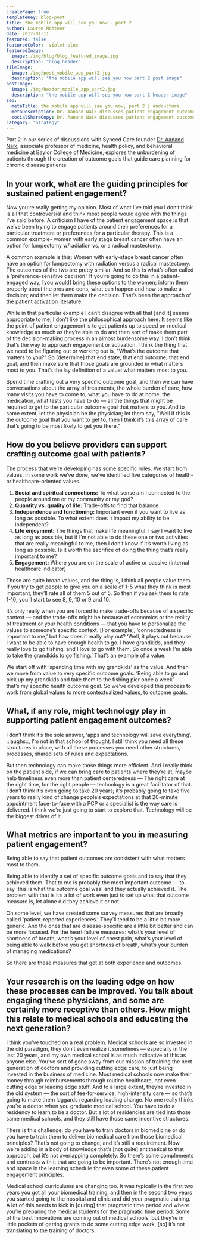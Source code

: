 ```yaml
---
createPage: true
templateKey: blog-post
title: the mobile app will see you now - part 2
author: Lauren McAteer
date: 2017-01-11
featured: false
featuredColor: -violet-blue
featuredImage:
  image: /img/blog/blog_featured_image.jpg
  description: "blog header"
tileImage:
  image: /img/post_mobile_app_part2.jpg
  description: "the mobile app will see you now part 2 post image"
postImage:
  image: /img/header_mobile_app_part2.jpg
  description: "the mobile app will see you now part 2 header image"
seo:
  metaTitle: the mobile app will see you now, part 2 | andculture
  metaDescription: Dr. Aanand Naik discusses patient engagement outcomes, the role of technology in achieving these goals, and what providers should do to support them.
  socialShareCopy: Dr. Aanand Naik discusses patient engagement outcomes, the role of technology in achieving these goals, and what providers should do to support them.
category: "Strategy"
---
```

Part 2 in our series of discussions with Synced Care founder [Dr. Aanand Naik](https://www.bcm.edu/people/view/aanand-naik-m-d/b15a0cd5-ffed-11e2-be68-080027880ca6), associate professor of medicine, health policy, and behavioral medicine at Baylor College of Medicine, explores the unburdening of patients through the creation of outcome goals that guide care planning for chronic disease patients.

## In your work, what are the guiding principles for sustained patient engagement?
Now you’re really getting my opinion. Most of what I’ve told you I don’t think is all that controversial and think most people would agree with the things I’ve said before. A criticism I have of the patient engagement space is that we’ve been trying to engage patients around their preferences for a particular treatment or preferences for a particular therapy. This is a common example- women with early stage breast cancer often have an option for lumpectomy w/radiation vs. or a radical mastectomy.

A common example is this: Women with early-stage breast cancer often have an option for lumpectomy with radiation versus a radical mastectomy. The outcomes of the two are pretty similar. And so this is what’s often called a ‘preference-sensitive decision.’ If you’re going to do this in a patient-engaged way, [you would] bring these options to the women; inform them properly about the pros and cons, what can happen and how to make a decision; and then let them make the decision. That’s been the approach of the patient activation literature.

While in that particular example I can’t disagree with all that [and it] seems appropriate to me; I don’t like the philosophical approach here. It seems like the point of patient engagement is to get patients up to speed on medical knowledge as much as they’re able to do and then sort of make them part of the decision-making process in an almost burdensome way. I don’t think that’s the way to approach engagement or activation. I think the thing that we need to be figuring out or working out is, "What’s the outcome that matters to you?" So [determine] that end state, that end outcome, that end goal, and then make sure that those goals are grounded in what matters most to you. That’s the lay definition of a value: what matters most to you.

Spend time crafting out a very specific outcome goal, and then we can have conversations about the array of treatments, the whole burden of care, how many visits you have to come to, what you have to do at home, the medication, what tests you have to do — all the things that might be required to get to the particular outcome goal that matters to you. And to some extent, let the physician be the physician; let them say, "Well if this is the outcome goal that you want to get to, then I think it’s this array of care that’s going to be most likely to get you there."

## How do you believe providers can support crafting outcome goal with patients?
The process that we’re developing has some specific rules. We start from values. In some work we’ve done, we’ve identified five categories of health- or healthcare-oriented values.

1. **Social and spiritual connections:** To what sense am I connected to the people around me or my community or my god?
2. **Quantity vs. quality of life:** Trade-offs to find that balance
3. **Independence and functioning:** Important even if you want to live as long as possible. To what extent does it impact my ability to be independent?
4. **Life enjoyment:** The things that make life meaningful. I say I want to live as long as possible, but if I’m not able to do these one or two activities that are really meaningful to me, then I don’t know if it’s worth living as long as possible. Is it worth the sacrifice of doing the thing that’s really important to me?
5. **Engagement:** Where you are on the scale of active or passive (internal healthcare indicator)

Those are quite broad values, and the thing is, I think all people value them. If you try to get people to give you on a scale of 1-5 what they think is most important, they’ll rate all of them 5 out of 5. So then if you ask them to rate 1-10, you’ll start to see 8, 9, 10 or 9 and 10.

It’s only really when you are forced to make trade-offs because of a specific context — and the trade-offs might be because of economics or the reality of treatment or your health conditions — that you have to personalize the values to someone’s specific context. [For example], ‘connectedness is important to me,’ but how does it really play out? ‘Well, it plays out because I want to be able to have enough health to go. I have grandkids, and they really love to go fishing, and I love to go with them. So once a week I’m able to take the grandkids to go fishing.’ That’s an example of a value.

We start off with ‘spending time with my grandkids’ as the value. And then we move from value to very specific outcome goals. ‘Being able to go and pick up my grandkids and take them to the fishing pier once a week’ — that’s my specific health outcome goal. So we’ve developed this process to work from global values to more contextualized values, to outcome goals.

## What, if any role, might technology play in supporting patient engagement outcomes?

I don’t think it’s the sole answer, ‘apps and technology will save everything’. ::laughs::, I’m not in that school of thought. I still think you need all these structures in place, with all these processes you need other structures, processes, shared sets of rules and expectations.

But then technology can make those things more efficient. And I really think on the patient side, if we can bring care to patients where they’re at, maybe help timeliness even more than patient centeredness — The right care at the right time, for the right people — technology is a great facilitator of that.  I don’t think it’s even going to take 20 years; it’s probably going to take five years to really kind of change people’s expectations at that 20-minute appointment face-to-face with a PCP or a specialist is the way care is delivered. I think we’re just going to start to explore that. Technology will be the biggest driver of it.

## What metrics are important to you in measuring patient engagement?

Being able to say that patient outcomes are consistent with what matters most to them.

Being able to identify a set of specific outcome goals and to say that they achieved them. That to me is probably the most important outcome — to say 'this is what the outcome goal was' and they actually achieved it. The problem with that is it’s a lot of work even just to set up what that outcome measure is, let alone did they achieve it or not.

On some level, we have created some survey measures that are broadly called 'patient-reported experiences.' They’ll tend to be a little bit more generic. And the ones that are disease-specific are a little bit better and can be more focused. For the heart failure measures: what’s your level of shortness of breath, what’s your level of chest pain, what’s your level of being able to walk before you get shortness of breath, what’s your burden of managing medications?

So there are these measures that get at both experience and outcomes.

## Your research is on the leading edge on how these processes can be improved. You talk about engaging these physicians, and some are certainly more receptive than others. How might this relate to medical schools and educating the next generation?

I think you’ve touched on a real problem. Medical schools are so invested in the old paradigm, they don’t even realize it sometimes — especially in the last 20 years, and my own medical school is as much indicative of this as anyone else. You’ve sort of gone away from our mission of training the next generation of doctors and providing cutting edge care, to just being invested in the business of medicine. Most medical schools now make their money through reimbursements through routine healthcare, not even cutting edge or leading edge stuff. And to a large extent, they’re invested in the old system — the sort of fee-for-service, high-intensity care — so that’s going to make them laggards regarding leading change. No one really thinks you’re a doctor when you graduate medical school. You have to do a residency to learn to be a doctor. But a lot of residencies are tied into those same medical schools, and they still have those same incentive structures.

There is this challenge: do you have to train doctors in biomedicine or do you have to train them to deliver biomedical care from those biomedical principles? That’s not going to change, and it’s still a requirement. Now we’re adding in a body of knowledge that’s [not quite] antithetical to that approach, but it’s not overlapping completely. So there’s some complements and contrasts with it that are going to be important. There’s not enough time and space in the learning schedule for even some of these patient engagement principles.

Medical school curriculums are changing too. It was typically in the first two years you got all your biomedical training, and then in the second two years you started going to the hospital and clinic and did your pragmatic training. A lot of this needs to kick in [during] that pragmatic time period and where you’re preparing the medical students for the pragmatic time period. Some of the best innovations are coming out of medical schools, but they’re in little pockets of getting grants to do some cutting edge work, [so] it’s not translating to the training of doctors.